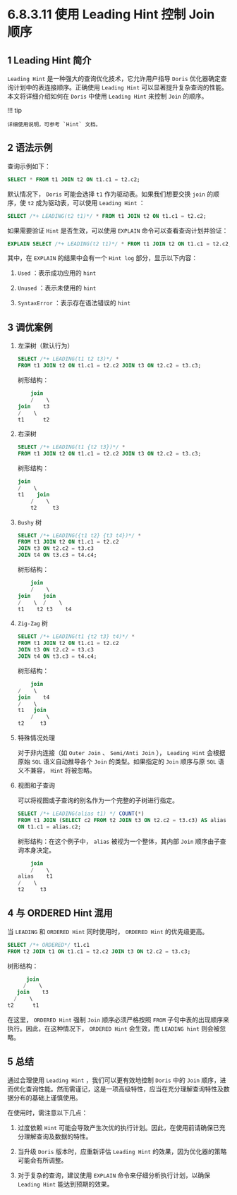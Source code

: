 # 6.8.3.11 使用 Leading Hint 控制 Join 顺序

## 1 Leading Hint 简介

`Leading Hint` 是一种强大的查询优化技术，它允许用户指导 `Doris` 优化器确定查询计划中的表连接顺序。正确使用 `Leading Hint` 可以显著提升复杂查询的性能。本文将详细介绍如何在 `Doris` 中使用 `Leading Hint` 来控制 `Join` 的顺序。

!!! tip

    详细使用说明，可参考 `Hint` 文档。

## 2 语法示例

查询示例如下：

```sql
SELECT * FROM t1 JOIN t2 ON t1.c1 = t2.c2;
```

默认情况下， `Doris` 可能会选择 `t1` 作为驱动表。如果我们想要交换 `join` 的顺序，使 `t2` 成为驱动表，可以使用 `Leading Hint` ：

```sql
SELECT /*+ LEADING(t2 t1)*/ * FROM t1 JOIN t2 ON t1.c1 = t2.c2;
```

如果需要验证 `Hint` 是否生效，可以使用 `EXPLAIN` 命令可以查看查询计划并验证：

```sql
EXPLAIN SELECT /*+ LEADING(t2 t1)*/ * FROM t1 JOIN t2 ON t1.c1 = t2.c2;
```

其中，在 `EXPLAIN` 的结果中会有一个 `Hint log` 部分，显示以下内容：

1. `Used` ：表示成功应用的 `hint`

2. `Unused` ：表示未使用的 `hint`

3. `SyntaxError` ：表示存在语法错误的 `hint`

## 3 调优案例

1. 左深树（默认行为）

    ```sql
    SELECT /*+ LEADING(t1 t2 t3)*/ *
    FROM t1 JOIN t2 ON t1.c1 = t2.c2 JOIN t3 ON t2.c2 = t3.c3;
    ```

    树形结构：

    ```sql
        join  
        /    \  
    join    t3  
    /    \  
    t1      t2
    ```

2. 右深树

    ```sql
    SELECT /*+ LEADING(t1 {t2 t3})*/ *
    FROM t1 JOIN t2 ON t1.c1 = t2.c2 JOIN t3 ON t2.c2 = t3.c3;
    ```

    树形结构：

    ```sql
    join  
    /    \  
    t1    join  
        /    \  
        t2     t3
    ```

3. `Bushy` 树

    ```sql
    SELECT /*+ LEADING({t1 t2} {t3 t4})*/ *
    FROM t1 JOIN t2 ON t1.c1 = t2.c2
    JOIN t3 ON t2.c2 = t3.c3
    JOIN t4 ON t3.c3 = t4.c4;
    ```

    树形结构：

    ```sql
        join  
        /    \  
    join    join  
    /    \  /    \  
    t1    t2 t3    t4
    ```

4. `Zig-Zag` 树

    ```sql
    SELECT /*+ LEADING(t1 {t2 t3} t4)*/ *
    FROM t1 JOIN t2 ON t1.c1 = t2.c2
    JOIN t3 ON t2.c2 = t3.c3
    JOIN t4 ON t3.c3 = t4.c4;
    ```

    树形结构：

    ```sql
        join  
    /    \  
    join    t4  
    /    \  
    t1   join  
        /    \  
    t2     t3
    ```

5. 特殊情况处理

    对于非内连接（如 `Outer Join` 、 `Semi/Anti Join` ）， `Leading Hint` 会根据原始 `SQL` 语义自动推导各个 `Join` 的类型。如果指定的 `Join` 顺序与原 `SQL` 语义不兼容， `Hint` 将被忽略。

6. 视图和子查询

    可以将视图或子查询的别名作为一个完整的子树进行指定。

    ```sql
    SELECT /*+ LEADING(alias t1) */ COUNT(*)
    FROM t1 JOIN (SELECT c2 FROM t2 JOIN t3 ON t2.c2 = t3.c3) AS alias
    ON t1.c1 = alias.c2;
    ```

    树形结构：在这个例子中， `alias` 被视为一个整体，其内部 `Join` 顺序由子查询本身决定。

    ```sql
        join  
        /    \  
    alias    t1  
    /    \  
    t2     t3
    ```

## 4 与 ORDERED Hint 混用

当 `LEADING` 和 `ORDERED Hint` 同时使用时， `ORDERED Hint` 的优先级更高。

```sql
SELECT /*+ ORDERED*/ t1.c1
FROM t2 JOIN t1 ON t1.c1 = t2.c2 JOIN t3 ON t2.c2 = t3.c3;
```

树形结构：

```sql
      join  
     /    \  
   join    t3  
  /    \  
t2      t1
```

在这里， `ORDERED Hint` 强制 `Join` 顺序必须严格按照 `FROM` 子句中表的出现顺序来执行。因此，在这种情况下， `ORDERED Hint` 会生效，而 `LEADING hint` 则会被忽略。

## 5 总结

通过合理使用 `Leading Hint` ，我们可以更有效地控制 `Doris` 中的 `Join` 顺序，进而优化查询性能。然而需谨记，这是一项高级特性，应当在充分理解查询特性及数据分布的基础上谨慎使用。

在使用时，需注意以下几点：

1. 过度依赖 `Hint` 可能会导致产生次优的执行计划。因此，在使用前请确保已充分理解查询及数据的特性。

2. 当升级 `Doris` 版本时，应重新评估 `Leading Hint` 的效果，因为优化器的策略可能会有所调整。

3. 对于复杂的查询，建议使用 `EXPLAIN` 命令来仔细分析执行计划，以确保 `Leading Hint` 能达到预期的效果。
